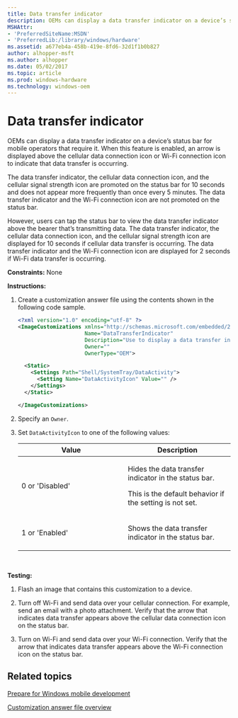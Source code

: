 ```yaml
---
title: Data transfer indicator
description: OEMs can display a data transfer indicator on a device’s status bar for mobile operators that require it.
MSHAttr:
- 'PreferredSiteName:MSDN'
- 'PreferredLib:/library/windows/hardware'
ms.assetid: a677eb4a-458b-419e-8fd6-32d1f1b0b827
author: alhopper-msft
ms.author: alhopper
ms.date: 05/02/2017
ms.topic: article
ms.prod: windows-hardware
ms.technology: windows-oem
---
```


# Data transfer indicator


OEMs can display a data transfer indicator on a device’s status bar for mobile operators that require it. When this feature is enabled, an arrow is displayed above the cellular data connection icon or Wi-Fi connection icon to indicate that data transfer is occurring.

The data transfer indicator, the cellular data connection icon, and the cellular signal strength icon are promoted on the status bar for 10 seconds and does not appear more frequently than once every 5 minutes. The data transfer indicator and the Wi-Fi connection icon are not promoted on the status bar.

However, users can tap the status bar to view the data transfer indicator above the bearer that’s transmitting data. The data transfer indicator, the cellular data connection icon, and the cellular signal strength icon are displayed for 10 seconds if cellular data transfer is occurring. The data transfer indicator and the Wi-Fi connection icon are displayed for 2 seconds if Wi-Fi data transfer is occurring.

<a href="" id="constraints---none"></a>**Constraints:** None  

<a href="" id="instructions-"></a>**Instructions:**  
1.  Create a customization answer file using the contents shown in the following code sample.

    ```XML
    <?xml version="1.0" encoding="utf-8" ?>  
    <ImageCustomizations xmlns="http://schemas.microsoft.com/embedded/2004/10/ImageUpdate"  
                         Name="DataTransferIndicator"  
                         Description="Use to display a data transfer indicator on a device's status bar for operators that require it."  
                         Owner=""  
                         OwnerType="OEM"> 

      <Static>  
        <Settings Path="Shell/SystemTray/DataActivity">  
          <Setting Name="DataActivityIcon" Value="" />   
        </Settings>  
      </Static>

    </ImageCustomizations>
    ```

2.  Specify an `Owner`.

3.  Set `DataActivityIcon` to one of the following values:

    <table>
    <colgroup>
    <col width="50%" />
    <col width="50%" />
    </colgroup>
    <thead>
    <tr class="header">
    <th>Value</th>
    <th>Description</th>
    </tr>
    </thead>
    <tbody>
    <tr class="odd">
    <td><p>0 or 'Disabled'</p></td>
    <td><p>Hides the data transfer indicator in the status bar.</p>
    <p>This is the default behavior if the setting is not set.</p></td>
    </tr>
    <tr class="even">
    <td><p>1 or 'Enabled'</p></td>
    <td><p>Shows the data transfer indicator in the status bar.</p></td>
    </tr>
    </tbody>
    </table>

     

<a href="" id="testing-"></a>**Testing:**  
1.  Flash an image that contains this customization to a device.

2.  Turn off Wi-Fi and send data over your cellular connection. For example, send an email with a photo attachment. Verify that the arrow that indicates data transfer appears above the cellular data connection icon on the status bar.

3.  Turn on Wi-Fi and send data over your Wi-Fi connection. Verify that the arrow that indicates data transfer appears above the Wi-Fi connection icon on the status bar.

## Related topics

[Prepare for Windows mobile development](https://docs.microsoft.com/en-us/windows-hardware/manufacture/mobile/preparing-for-windows-mobile-development)

[Customization answer file overview](https://docs.microsoft.com/en-us/windows-hardware/customize/mobile/mcsf/customization-answer-file)

